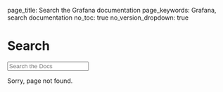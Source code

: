 page_title: Search the Grafana documentation
page_keywords: Grafana, search documentation
no_toc: true
no_version_dropdown: true

# Search

<form id="content_search" action="/jsearch/">
  <span role="status" aria-live="polite" class="ui-helper-hidden-accessible"></span>
  <input name="q" id="tipue_search_input" type="text" class="search_input search-query ui-autocomplete-input" placeholder="Search the Docs" autocomplete="off">
</form>

<div id="tipue_search_content">
Sorry, page not found.
</div>
